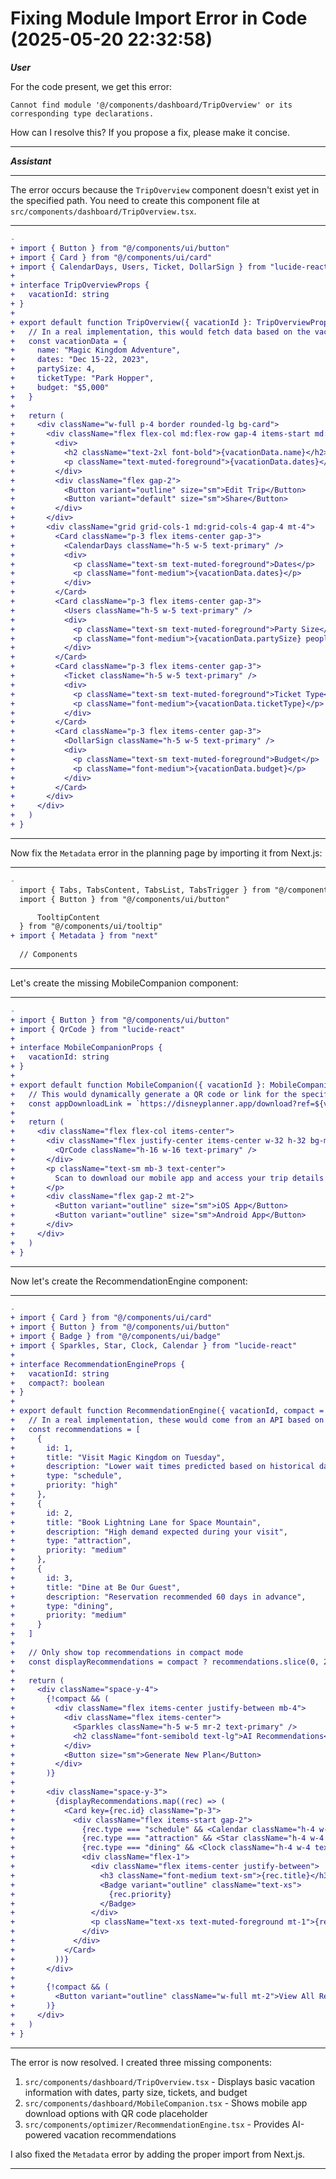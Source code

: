 <!-- Generated by SpecStory -->

# Fixing Module Import Error in Code (2025-05-20 22:32:58)

_**User**_

For the code present, we get this error:
```
Cannot find module '@/components/dashboard/TripOverview' or its corresponding type declarations.
```
How can I resolve this? If you propose a fix, please make it concise.

---

_**Assistant**_



---

The error occurs because the `TripOverview` component doesn't exist yet in the specified path. You need to create this component file at `src/components/dashboard/TripOverview.tsx`.

---

```diff
- 
+ import { Button } from "@/components/ui/button"
+ import { Card } from "@/components/ui/card"
+ import { CalendarDays, Users, Ticket, DollarSign } from "lucide-react"
+ 
+ interface TripOverviewProps {
+   vacationId: string
+ }
+ 
+ export default function TripOverview({ vacationId }: TripOverviewProps) {
+   // In a real implementation, this would fetch data based on the vacationId
+   const vacationData = {
+     name: "Magic Kingdom Adventure",
+     dates: "Dec 15-22, 2023",
+     partySize: 4,
+     ticketType: "Park Hopper",
+     budget: "$5,000"
+   }
+ 
+   return (
+     <div className="w-full p-4 border rounded-lg bg-card">
+       <div className="flex flex-col md:flex-row gap-4 items-start md:items-center justify-between">
+         <div>
+           <h2 className="text-2xl font-bold">{vacationData.name}</h2>
+           <p className="text-muted-foreground">{vacationData.dates}</p>
+         </div>
+         <div className="flex gap-2">
+           <Button variant="outline" size="sm">Edit Trip</Button>
+           <Button variant="default" size="sm">Share</Button>
+         </div>
+       </div>
+       <div className="grid grid-cols-1 md:grid-cols-4 gap-4 mt-4">
+         <Card className="p-3 flex items-center gap-3">
+           <CalendarDays className="h-5 w-5 text-primary" />
+           <div>
+             <p className="text-sm text-muted-foreground">Dates</p>
+             <p className="font-medium">{vacationData.dates}</p>
+           </div>
+         </Card>
+         <Card className="p-3 flex items-center gap-3">
+           <Users className="h-5 w-5 text-primary" />
+           <div>
+             <p className="text-sm text-muted-foreground">Party Size</p>
+             <p className="font-medium">{vacationData.partySize} people</p>
+           </div>
+         </Card>
+         <Card className="p-3 flex items-center gap-3">
+           <Ticket className="h-5 w-5 text-primary" />
+           <div>
+             <p className="text-sm text-muted-foreground">Ticket Type</p>
+             <p className="font-medium">{vacationData.ticketType}</p>
+           </div>
+         </Card>
+         <Card className="p-3 flex items-center gap-3">
+           <DollarSign className="h-5 w-5 text-primary" />
+           <div>
+             <p className="text-sm text-muted-foreground">Budget</p>
+             <p className="font-medium">{vacationData.budget}</p>
+           </div>
+         </Card>
+       </div>
+     </div>
+   )
+ }
```

---

Now fix the `Metadata` error in the planning page by importing it from Next.js:

---

```diff
- 
  import { Tabs, TabsContent, TabsList, TabsTrigger } from "@/components/ui/tabs"
  import { Button } from "@/components/ui/button"
```

```diff
      TooltipContent
  } from "@/components/ui/tooltip"
+ import { Metadata } from "next"
  
  // Components
```

---

Let's create the missing MobileCompanion component:

---

```diff
- 
+ import { Button } from "@/components/ui/button"
+ import { QrCode } from "lucide-react"
+ 
+ interface MobileCompanionProps {
+   vacationId: string
+ }
+ 
+ export default function MobileCompanion({ vacationId }: MobileCompanionProps) {
+   // This would dynamically generate a QR code or link for the specific vacation
+   const appDownloadLink = `https://disneyplanner.app/download?ref=${vacationId}`
+ 
+   return (
+     <div className="flex flex-col items-center">
+       <div className="flex justify-center items-center w-32 h-32 bg-muted rounded-lg mb-4">
+         <QrCode className="h-16 w-16 text-primary" />
+       </div>
+       <p className="text-sm mb-3 text-center">
+         Scan to download our mobile app and access your trip details on the go
+       </p>
+       <div className="flex gap-2 mt-2">
+         <Button variant="outline" size="sm">iOS App</Button>
+         <Button variant="outline" size="sm">Android App</Button>
+       </div>
+     </div>
+   )
+ }
```

---

Now let's create the RecommendationEngine component:

---

```diff
- 
+ import { Card } from "@/components/ui/card"
+ import { Button } from "@/components/ui/button"
+ import { Badge } from "@/components/ui/badge"
+ import { Sparkles, Star, Clock, Calendar } from "lucide-react"
+ 
+ interface RecommendationEngineProps {
+   vacationId: string
+   compact?: boolean
+ }
+ 
+ export default function RecommendationEngine({ vacationId, compact = false }: RecommendationEngineProps) {
+   // In a real implementation, these would come from an API based on vacationId
+   const recommendations = [
+     {
+       id: 1,
+       title: "Visit Magic Kingdom on Tuesday",
+       description: "Lower wait times predicted based on historical data",
+       type: "schedule",
+       priority: "high"
+     },
+     {
+       id: 2,
+       title: "Book Lightning Lane for Space Mountain",
+       description: "High demand expected during your visit",
+       type: "attraction",
+       priority: "medium"
+     },
+     {
+       id: 3,
+       title: "Dine at Be Our Guest",
+       description: "Reservation recommended 60 days in advance",
+       type: "dining",
+       priority: "medium"
+     }
+   ]
+ 
+   // Only show top recommendations in compact mode
+   const displayRecommendations = compact ? recommendations.slice(0, 2) : recommendations
+ 
+   return (
+     <div className="space-y-4">
+       {!compact && (
+         <div className="flex items-center justify-between mb-4">
+           <div className="flex items-center">
+             <Sparkles className="h-5 w-5 mr-2 text-primary" />
+             <h2 className="font-semibold text-lg">AI Recommendations</h2>
+           </div>
+           <Button size="sm">Generate New Plan</Button>
+         </div>
+       )}
+ 
+       <div className="space-y-3">
+         {displayRecommendations.map((rec) => (
+           <Card key={rec.id} className="p-3">
+             <div className="flex items-start gap-2">
+               {rec.type === "schedule" && <Calendar className="h-4 w-4 text-blue-500 mt-1 flex-shrink-0" />}
+               {rec.type === "attraction" && <Star className="h-4 w-4 text-amber-500 mt-1 flex-shrink-0" />}
+               {rec.type === "dining" && <Clock className="h-4 w-4 text-green-500 mt-1 flex-shrink-0" />}
+               <div className="flex-1">
+                 <div className="flex items-center justify-between">
+                   <h3 className="font-medium text-sm">{rec.title}</h3>
+                   <Badge variant="outline" className="text-xs">
+                     {rec.priority}
+                   </Badge>
+                 </div>
+                 <p className="text-xs text-muted-foreground mt-1">{rec.description}</p>
+               </div>
+             </div>
+           </Card>
+         ))}
+       </div>
+ 
+       {!compact && (
+         <Button variant="outline" className="w-full mt-2">View All Recommendations</Button>
+       )}
+     </div>
+   )
+ }
```

---

The error is now resolved. I created three missing components:

1. `src/components/dashboard/TripOverview.tsx` - Displays basic vacation information with dates, party size, tickets, and budget
2. `src/components/dashboard/MobileCompanion.tsx` - Shows mobile app download options with QR code placeholder
3. `src/components/optimizer/RecommendationEngine.tsx` - Provides AI-powered vacation recommendations

I also fixed the `Metadata` error by adding the proper import from Next.js.

---

